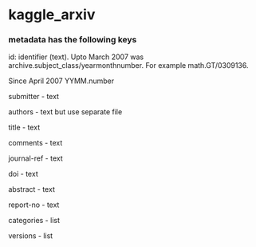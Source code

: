 # kaggle_arxiv

### metadata has the following keys

id: identifier (text). Upto March 2007 was archive.subject_class/yearmonthnumber. For example math.GT/0309136.

Since April 2007 YYMM.number

submitter - text

authors - text but use separate file

title - text

comments - text

journal-ref - text

doi - text

abstract - text

report-no - text

categories - list

versions - list

